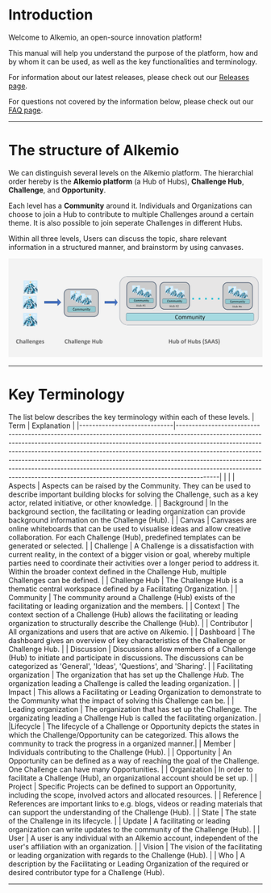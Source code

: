 # Introduction

Welcome to Alkemio, an open-source innovation platform!

This manual will help you understand the purpose of the platform, how and by whom it can be used, as well as the key functionalities and terminology.

For information about our latest releases, please check out our <a href="https://alkemio.foundation/releases" target="_blank">Releases page</a>.

For questions not covered by the information below, please check out our <a href="https://alkemio.foundation/faq" target="_blank">FAQ page</a>.

---

# The structure of Alkemio

We can distinguish several levels on the Alkemio platform. The hierarchial order hereby is the **Alkemio platform** (a Hub of Hubs), **Challenge Hub**, **Challenge**, and **Opportunity**.

Each level has a **Community** around it. Individuals and Organizations can choose to join a Hub to contribute to multiple Challenges around a certain theme. It is also possible to join seperate Challenges in different Hubs.

Within all three levels, Users can discuss the topic, share relevant information in a structured manner, and brainstorm by using canvases.

![](./structure.png)

---

# Key Terminology

The list below describes the key terminology within each of these levels.
| Term | Explanation |
|-----------------------------|-------------------------------------------------------------------------------------------------------------------------------------------------------------------------------------------------------------------------------------------------------------------------------------------------------------------------------------------------------------------------------------------------------------------------------------------------------------------------------------------------|
| |
| Aspects | Aspects can be raised by the Community. They can be used to describe important building blocks for solving the Challenge, such as a key actor, related initiative, or other knowledge. |
| Background | In the background section, the facilitating or leading organization can provide background information on the Challenge (Hub). |
| Canvas | Canvases are online whiteboards that can be used to visualise ideas and allow creative collaboration. For each Challenge (Hub), predefined templates can be generated or selected. |
| Challenge | A Challenge is a dissatisfaction with current reality, in the context of a bigger vision or goal, whereby multiple parties need to coordinate their activities over a longer period to address it. Within the broader context defined in the Challenge Hub, multiple Challenges can be defined. |
| Challenge Hub | The Challenge Hub is a thematic central workspace defined by a Facilitating Organization. |
| Community | The community around a Challenge (Hub) exists of the facilitating or leading organization and the members. |
| Context | The context section of a Challenge (Hub) allows the facilitating or leading organization to structurally describe the Challenge (Hub). |
| Contributor | All organizations and users that are active on Alkemio. |
| Dashboard | The dashboard gives an overview of key characteristics of the Challenge or Challenge Hub. |
| Discussion | Discussions allow members of a Challenge (Hub) to initiate and participate in discussions. The discussions can be categorized as 'General', 'Ideas', 'Questions', and 'Sharing'. |
| Facilitating organization | The organization that has set up the Challenge _Hub_. The organization leading a Challenge is called the leading organization. |
| Impact | This allows a Facilitating or Leading Organization to demonstrate to the Community what the impact of solving this Challenge can be. |
| Leading organization | The organization that has set up the Challenge. The organizating leading a Challenge Hub is called the facilitating organization. |
|Lifecycle | The lifecycle of a Challenge or Opportunity depicts the states in which the Challenge/Opportunity can be categorized. This allows the community to track the progress in a organized manner.|
| Member | Individuals contributing to the Challenge (Hub). |
| Opportunity | An Opportunity can be defined as a way of reaching the goal of the Challenge. One Challenge can have many Opportunities. |
| Organization | In order to facilitate a Challenge (Hub), an organizational account should be set up. |
| Project | Specific Projects can be defined to support an Opportunity, including the scope, involved actors and allocated resources. |
| Reference | References are important links to e.g. blogs, videos or reading materials that can support the understanding of the Challenge (Hub). |
| State | The state of the Challenge in its lifecycle. |
| Update | A facilitating or leading organization can write updates to the community of the Challenge (Hub). |
| User | A user is any individual with an Alkemio account, independent of the user's affiliation with an organization. |
| Vision | The vision of the facilitating or leading organization with regards to the Challenge (Hub). |
| Who | A description by the Facilitating or Leading Organization of the required or desired contributor type for a Challenge (Hub).

---
